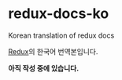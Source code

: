 # redux-docs-ko
Korean translation of redux docs

[Redux](https://github.com/rackt/redux)의 한국어 번역본입니다.

**아직 작성 중에 있습니다.**
